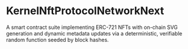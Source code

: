 # KernelNftProtocolNetworkNext
A smart contract suite implementing ERC-721 NFTs with on-chain SVG generation and dynamic metadata updates via a deterministic, verifiable random function seeded by block hashes.
